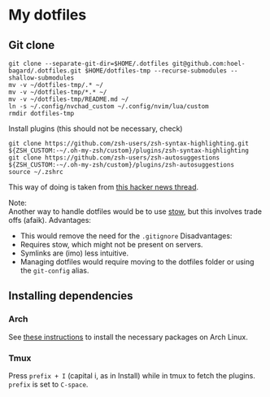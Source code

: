 # My dotfiles

## Git clone

```console
git clone --separate-git-dir=$HOME/.dotfiles git@github.com:hoel-bagard/.dotfiles.git $HOME/dotfiles-tmp --recurse-submodules --shallow-submodules
mv -v ~/dotfiles-tmp/.* ~/
mv -v ~/dotfiles-tmp/*.* ~/
mv -v ~/dotfiles-tmp/README.md ~/
ln -s ~/.config/nvchad_custom ~/.config/nvim/lua/custom
rmdir dotfiles-tmp
```

Install plugins (this should not be necessary, check)

```console
git clone https://github.com/zsh-users/zsh-syntax-highlighting.git ${ZSH_CUSTOM:-~/.oh-my-zsh/custom}/plugins/zsh-syntax-highlighting
git clone https://github.com/zsh-users/zsh-autosuggestions ${ZSH_CUSTOM:-~/.oh-my-zsh/custom}/plugins/zsh-autosuggestions
source ~/.zshrc
```

This way of doing is taken from [this hacker news thread](https://news.ycombinator.com/item?id=11071754).

Note:\
Another way to handle dotfiles would be to use [stow](https://www.gnu.org/software/stow/), but this involves trade offs (afaik).
Advantages:
- This would remove the need for the `.gitignore`
Disadvantages:
- Requires stow, which might not be present on servers.
- Symlinks are (imo) less intuitive.
- Managing dotfiles would require moving to the dotfiles folder or using the `git-config` alias.

## Installing dependencies
### Arch
See [these instructions](https://github.com/hoel-bagard/arch-cheatsheet/blob/master/4-shell.md) to install the necessary packages on Arch Linux.

### Tmux
Press `prefix + I` (capital i, as in Install) while in tmux to fetch the plugins. `prefix` is set to `C-space`.
